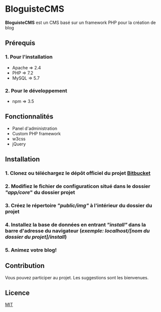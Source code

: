 # BloguisteCMS

**BloguisteCMS** est un CMS basé sur un framework PHP pour la création de blog

## Prérequis

### 1. Pour l'installation

- Apache => 2.4
- PHP => 7.2
- MySQL => 5.7

### 2. Pour le développement

- npm => 3.5

## Fonctionnalités

- Panel d'administration
- Custom PHP framework
- w3css
- jQuery

## Installation

### 1. Clonez ou téléchargez le dépôt officiel du projet [Bitbucket](https://bitbucket.org/eliseekn/bloguistecms)
### 2. Modifiez le fichier de configuraticon situé dans le dossier ***"app/core***" du dossier projet
### 3. Créez le répertoire ***"public/img"*** à l'intérieur du dossier du projet
### 4. Installez la base de données en entrant ***"install"*** dans la barre d'adresse du navigateur (***exemple: localhost/[nom du dossier du projet]/install***)
### 5. Animez votre blog!

## Contribution

Vous pouvez participer au projet. Les suggestions sont les bienvenues.

## Licence

[MIT](https://choosealicense.com/licenses/mit/)
